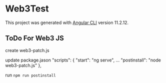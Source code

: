 # Web3Test

This project was generated with [Angular CLI](https://github.com/angular/angular-cli) version 11.2.12.


## ToDo For Web3 JS
create web3-patch.js

update package.jason
"scripts": {
  "start": "ng serve",
  ...
  "postinstall": "node web3-patch.js"
},

run `npm run postinstall`